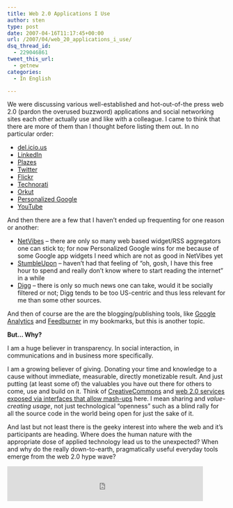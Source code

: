 ```yaml
---
title: Web 2.0 Applications I Use
author: sten
type: post
date: 2007-04-16T11:17:45+00:00
url: /2007/04/web_20_applications_i_use/
dsq_thread_id:
  - 229046861
tweet_this_url:
  - getnew
categories:
  - In English

---
```

We were discussing various well-established and hot-out-of-the press web 2.0 (pardon the overused buzzword) applications and social networking sites each other actually use and like with a colleague. I came to think that there are more of them than I thought before listing them out. In no particular order:

<!--more-->

  * [del.icio.us][1]
  * [LinkedIn][2]
  * [Plazes][3]
  * [Twitter][4]
  * [Flickr][5]
  * [Technorati][6]
  * [Orkut][7]
  * [Personalized Google][8]
  * [YouTube][9]

And then there are a few that I haven&#8217;t ended up frequenting for one reason or another:

  * [NetVibes][10] &#8211; there are only so many web based widget/RSS aggregators one can stick to; for now Personalized Google wins for me because of some Google app widgets I need which are not as good in NetVibes yet
  * [StumbleUpon][11] &#8211; haven&#8217;t had that feeling of &#8220;oh, gosh, I have this free hour to spend and really don&#8217;t know where to start reading the internet&#8221; in a while
  * [Digg][12] &#8211; there is only so much news one can take, would it be socially filtered or not; Digg tends to be too US-centric and thus less relevant for me than some other sources.

And then of course are the are the blogging/publishing tools, like [Google Analytics][13] and [Feedburner][14] in my bookmarks, but this is another topic.

**But&#8230; Why?**

I am a huge believer in transparency. In social interaction, in communications and in business more specifically.

I am a growing believer of giving. Donating your time and knowledge to a cause without immediate, measurable, directly monetizable result. And just putting (at least some of) the valuables you have out there for others to come, use and build on it. Think of [CreativeCommons][15] and [web 2.0 services exposed via interfaces that allow mash-ups][16] here. I mean sharing and _value-creating usage_, not just technological &#8220;openness&#8221; such as a blind rally for all the source code in the world being open for just the sake of it.

And last but not least there is the geeky interest into where the web and it&#8217;s participants are heading. Where does the human nature with the appropriate dose of applied technology lead us to the unexpected? When and why do the really down-to-earth, pragmatically useful everyday tools emerge from the web 2.0 hype wave?

<iframe src="http://www.facebook.com/plugins/like.php?href=http%3A%2F%2Fsten.tamkivi.com%2F2007%2F04%2Fweb_20_applications_i_use%2F&layout=standard&show_faces=true&width=450&action=like&colorscheme=light&height=80" scrolling="no" frameborder="0" style="border:none; overflow:hidden; width:450px; height:80px;" allowTransparency="true"></iframe>

 [1]: http://del.icio.us/stent
 [2]: http://www.linkedin.com/in/stentamkivi
 [3]: http://beta.plazes.com/user/seikatsu
 [4]: http://twitter.com/seikatsu
 [5]: http://flickr.com/photos/seikatsu/
 [6]: http://www.technorati.com/profile/seikatsu
 [7]: http://www.orkut.com/Profile.aspx?uid=899159078219927482
 [8]: http://google.com/ig
 [9]: http://YouTube.com
 [10]: http://NetVibes.com
 [11]: http://www.StumbleUpon.com
 [12]: http://www.digg.com/
 [13]: http://analytics.google.com
 [14]: http://feedburner.com
 [15]: http://creativecommons.org/
 [16]: http://en.wikipedia.org/wiki/Mashup_%28web_application_hybrid%29